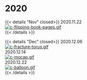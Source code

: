 # 2020


{{< details "Nov" closed>}}
2020.11.22  
[![c-flipping-book-pages.gif](https://i.postimg.cc/FKxwDXHN/c-flipping-book-pages.gif)](/flipping_book_pages/)  
{{< /details >}}

{{< details "Dec" closed>}}
2020.12.06  
[![c-fracture-torus.gif](https://i.postimg.cc/Jn6vC3XF/c-fracture-torus.gif)](/fracture_torus/)  
2020.12.14  
[![c-mocap.gif](https://i.postimg.cc/NMfSnCKT/c-mocap.gif)](/mocap/)  
2020.12.22  
[![c-balloon.gif](https://i.postimg.cc/N0tW6jYd/c-balloon.gif)](/balloon/)  
{{< /details >}}
